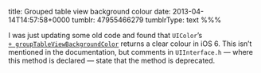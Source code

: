 title: Grouped table view background colour
date: 2013-04-14T14:57:58+0000
tumblr: 47955466279
tumblrType: text
%%%

I was just updating some old code and found that `UIColor`’s [`+ groupTableViewBackgroundColor`][DOCS] returns a clear colour in iOS 6. This isn’t mentioned in the documentation, but comments in `UIInterface.h` — where this method is declared — state that the method is deprecated.

[DOCS]: http://developer.apple.com/library/ios/documentation/UIKit/Reference/UIColor_Class/Reference/Reference.html#//apple_ref/occ/clm/UIColor/groupTableViewBackgroundColor
